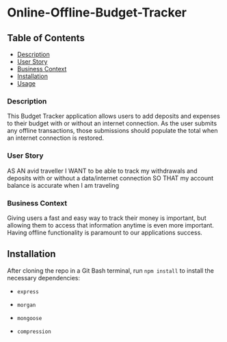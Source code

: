 # Online-Offline-Budget-Tracker


## Table of Contents
- [Description](#description)
- [User Story](#user-story)
- [Business Context](#business-context)
- [Installation](#installation)
- [Usage](#usage)



### Description 
This Budget Tracker application allows users to add deposits and expenses to their budget with or without an internet connection. As the user submits any offline transactions, those submissions should populate the total when an internet connection is restored.


### User Story
AS AN avid traveller
I WANT to be able to track my withdrawals and deposits with or without a data/internet connection
SO THAT my account balance is accurate when I am traveling


### Business Context
Giving users a fast and easy way to track their money is important, but allowing them to access that information anytime is even more important. Having offline functionality is paramount to our applications success.

## Installation

After cloning the repo in a Git Bash terminal, run ```npm install``` to install the necessary dependencies:


 
  - ```express ```
  
  - ```morgan ```

  - ```mongoose ```

  - ```compression```
